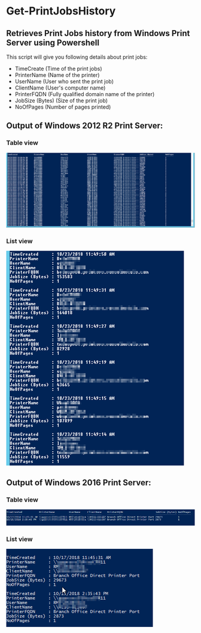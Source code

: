# Get-PrintJobsHistory
## Retrieves Print Jobs history from Windows Print Server using Powershell

This script will give you following details about print jobs:
* TimeCreate (Time of the print jobs)
* PrinterName (Name of the printer)
* UserName (User who sent the print job)
* ClientName (User's computer name)
* PrinterFQDN (Fully qualified domain name of the printer)
* JobSize (Bytes) (Size of the print job)
* NoOfPages (Number of pages printed)

## Output of Windows 2012 R2 Print Server:
### Table view
![alt text](/Media/img1.png)

### List view
![alt text](/Media/img2.png)


## Output of Windows 2016 Print Server:
### Table view
![alt text](/Media/img3.png)

### List view
![alt text](/Media/img4.png)
